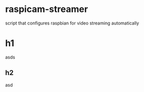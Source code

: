 raspicam-streamer
=================

script  that configures raspbian for video streaming automatically

# h1
asds
## h2

asd
